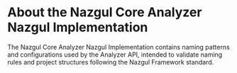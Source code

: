 # About the Nazgul Core Analyzer Nazgul Implementation

The Nazgul Core Analyzer Nazgul Implementation contains naming patterns and configurations used by the
Analyzer API, intended to validate naming rules and project structures following the Nazgul Framework standard.